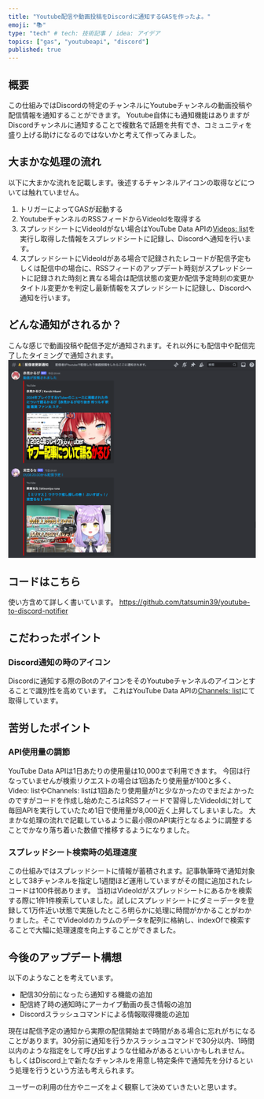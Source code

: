 ```yaml
---
title: "Youtube配信や動画投稿をDiscordに通知するGASを作ったよ。"
emoji: "📚"
type: "tech" # tech: 技術記事 / idea: アイデア
topics: ["gas", "youtubeapi", "discord"]
published: true
---
```

## 概要
この仕組みではDiscordの特定のチャンネルにYoutubeチャンネルの動画投稿や配信情報を通知することができます。
Youtube自体にも通知機能はありますがDiscordチャンネルに通知することで複数名で話題を共有でき、コミュニティを盛り上げる助けになるのではないかと考えて作ってみました。

## 大まかな処理の流れ
以下に大まかな流れを記載します。後述するチャンネルアイコンの取得などについては触れていません。
1. トリガーによってGASが起動する
2. YoutubeチャンネルのRSSフィードからVideoIdを取得する
3. スプレッドシートにVideoIdがない場合はYouTube Data APIの[Videos: list](https://developers.google.com/youtube/v3/docs/videos/list?hl=ja)を実行し取得した情報をスプレッドシートに記録し、Discordへ通知を行います。
4. スプレッドシートにVideoIdがある場合で記録されたレコードが配信予定もしくは配信中の場合に、RSSフィードのアップデート時刻がスプレッドシートに記録された時刻と異なる場合は配信状態の変更か配信予定時刻の変更かタイトル変更かを判定し最新情報をスプレッドシートに記録し、Discordへ通知を行います。

## どんな通知がされるか？
こんな感じで動画投稿や配信予定が通知されます。それ以外にも配信中や配信完了したタイミングで通知されます。
![](/images/youtube-to-discord-notifier/image01.png)


## コードはこちら
使い方含めて詳しく書いています。
https://github.com/tatsumin39/youtube-to-discord-notifier


## こだわったポイント
### Discord通知の時のアイコン
Discordに通知する際のBotのアイコンをそのYoutubeチャンネルのアイコンとすることで識別性を高めています。
これはYouTube Data APIの[Channels: list](https://developers.google.com/youtube/v3/docs/channels/list?hl=ja)にて取得しています。

## 苦労したポイント
### API使用量の調節
YouTube Data APIは1日あたりの使用量は10,000まで利用できます。
今回は行なっていませんが検索リクエストの場合は1回あたり使用量が100と多く、Video: listやChannels: listは1回あたり使用量が1と少なかったのでまだよかったのですがコードを作成し始めたころはRSSフィードで習得したVideoIdに対して毎回APIを実行していたため1日で使用量が8,000近く上昇してしまいました。
大まかな処理の流れで記載しているように最小限のAPI実行となるように調整することでかなり落ち着いた数値で推移するようになりました。

### スプレッドシート検索時の処理速度
この仕組みではスプレッドシートに情報が蓄積されます。記事執筆時で通知対象として38チャンネルを指定し1週間ほど運用していますがその間に追加されたレコードは100件弱あります。
当初はVideoIdがスプレッドシートにあるかを検索する際に1件1件検索していました。試しにスプレッドシートにダミーデータを登録して1万件近い状態で実施したところ明らかに処理に時間がかかることがわかりました。そこでVideoIdのカラムのデータを配列に格納し、indexOfで検索することで大幅に処理速度を向上することができました。

## 今後のアップデート構想
以下のようなことを考えています。
- 配信30分前になったら通知する機能の追加
- 配信終了時の通知時にアーカイブ動画の長さ情報の追加
- Discordスラッシュコマンドによる情報取得機能の追加

現在は配信予定の通知から実際の配信開始まで時間がある場合に忘れがちになることがあります。30分前に通知を行うかスラッシュコマンドで30分以内、1時間以内のような指定をして呼び出すような仕組みがあるといいかもしれません。
もしくはDiscord上で新たなチャンネルを用意し特定条件で通知先を分けるという処理を行うという方法も考えられます。

ユーザーの利用の仕方やニーズをよく観察して決めていきたいと思います。
